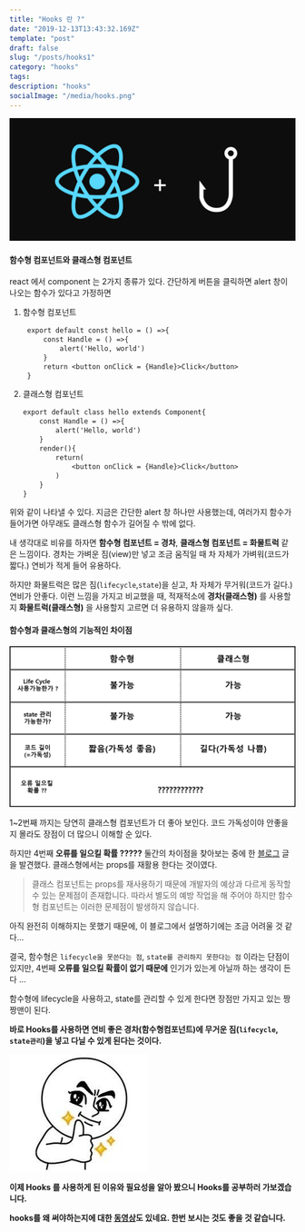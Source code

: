 ```yaml
---
title: "Hooks 란 ?"
date: "2019-12-13T13:43:32.169Z"
template: "post"
draft: false
slug: "/posts/hooks1"
category: "hooks"
tags:
description: "hooks"
socialImage: "/media/hooks.png"
---
```


![](/media/hooks.png)

#### 함수형 컴포넌트와 클래스형 컴포넌트

react 에서 component 는 2가지 종류가 있다.
간단하게 버튼을 클릭하면 alert 창이 나오는 함수가 있다고 가정하면

1. 함수형 컴포넌트


        export default const hello = () =>{
            const Handle = () =>{
                alert('Hello, world')
            }
            return <button onClick = {Handle}>Click</button>
        }

2.  클래스형 컴포넌트

        export default class hello extends Component{
            const Handle = () =>{
                alert('Hello, world')
            }
            render(){
                return(
                    <button onClick = {Handle}>Click</button>
                )
            }
        }

위와 같이 나타낼 수 있다. 지금은 간단한 alert 창 하나만 사용했는데, 여러가지 함수가 들어가면 아무래도 클래스형 함수가 길어질 수 밖에 없다.

내 생각대로 비유를 하자면 **함수형 컴포넌트 = 경차**, **클래스형 컴포넌트 = 화물트럭** 같은 느낌이다.
경차는 가벼운 짐(view)만 넣고 조금 움직일 때 차 자체가 가벼워(코드가 짧다.) 연비가 적게 들어 유용하다.

하지만 화물트럭은 많은 짐(`lifecycle`,`state`)을 싣고, 차 자체가 무거워(코드가 길다.) 연비가 안좋다.
이런 느낌을 가지고 비교했을 때, 적재적소에 **경차(클래스형)** 를 사용할지 **화물트럭(클래스형)** 을 사용할지 고르면 더 유용하지 않을까 싶다.

#### 함수형과 클래스형의 기능적인 차이점

![](/media/Etc/hooks/hooks_1.png)

1~2번째 까지는 당연히 클래스형 컴포넌트가 더 좋아 보인다. 코드 가독성이야 안좋을지 몰라도 장점이 더 많으니 이해할 순 있다.

하지만 4번째 **오류를 일으킬 확률 ?????** 둘간의 차이점을 찾아보는 중에 한 [블로그](https://boxfoxs.tistory.com/395) 글을 발견했다. 클래스형에서는 props를 재활용 한다는 것이였다.

> 클래스 컴포넌트는 props를 재사용하기 때문에 개발자의 예상과 다르게 동작할 수 있는 문제점이 존재합니다. 따라서 별도의 예방 작업을 해 주어야 하지만 함수형 컴포넌트는 이러한 문제점이 발생하지 않습니다.

아직 완전히 이해하지는 못했기 때문에, 이 블로그에서 설명하기에는 조금 어려울 것 같다...

결국, 함수형은 `lifecycle을 못쓴다는 점`, `state를 관리하지 못한다는 점` 이라는 단점이 있지만, 4번째 **오류를 일으킬 확률이 없기 때문에** 인기가 있는게 아닐까 하는 생각이 든다 ...

함수형에 lifecycle을 사용하고, state를 관리할 수 있게 한다면 장점만 가지고 있는 짱짱맨이 된다.

**바로 Hooks를 사용하면 연비 좋은 경차(함수형컴포넌트)에 무거운 짐(`lifecycle`, `state관리`)을 넣고 다닐 수 있게 된다는 것이다.**

![](/media/thumb.jpg)

**이제 Hooks 를 사용하게 된 이유와 필요성을 알아 봤으니 Hooks를 공부하러 가보겠습니다.**

**hooks를 왜 써야하는지에 대한 [동영상](https://www.youtube.com/watch?v=GuIiGOMJgUI)도 있네요. 한번 보시는 것도 좋을 것 같습니다.**
